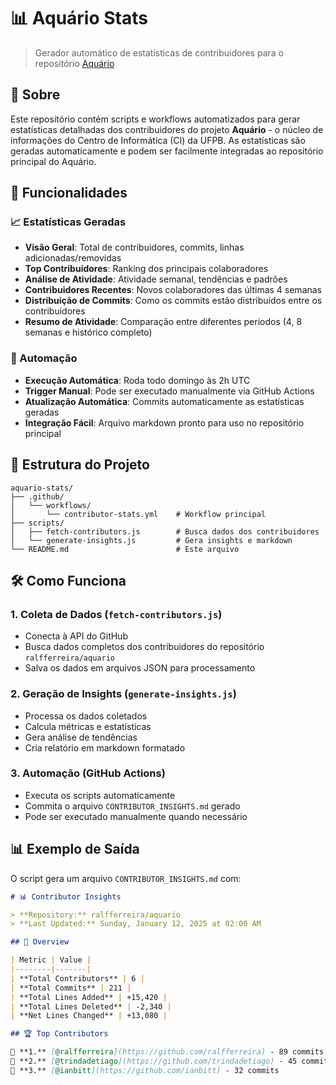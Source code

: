 # 📊 Aquário Stats

> Gerador automático de estatísticas de contribuidores para o repositório [Aquário](https://github.com/ralfferreira/aquario)

## 🎯 Sobre

Este repositório contém scripts e workflows automatizados para gerar estatísticas detalhadas dos contribuidores do projeto **Aquário** - o núcleo de informações do Centro de Informática (CI) da UFPB. As estatísticas são geradas automaticamente e podem ser facilmente integradas ao repositório principal do Aquário.

## 🚀 Funcionalidades

### 📈 Estatísticas Geradas

- **Visão Geral**: Total de contribuidores, commits, linhas adicionadas/removidas
- **Top Contribuidores**: Ranking dos principais colaboradores
- **Análise de Atividade**: Atividade semanal, tendências e padrões
- **Contribuidores Recentes**: Novos colaboradores das últimas 4 semanas
- **Distribuição de Commits**: Como os commits estão distribuídos entre os contribuidores
- **Resumo de Atividade**: Comparação entre diferentes períodos (4, 8 semanas e histórico completo)

### 🔄 Automação

- **Execução Automática**: Roda todo domingo às 2h UTC
- **Trigger Manual**: Pode ser executado manualmente via GitHub Actions
- **Atualização Automática**: Commits automaticamente as estatísticas geradas
- **Integração Fácil**: Arquivo markdown pronto para uso no repositório principal

## 📁 Estrutura do Projeto

```
aquario-stats/
├── .github/
│   └── workflows/
│       └── contributor-stats.yml    # Workflow principal
├── scripts/
│   ├── fetch-contributors.js        # Busca dados dos contribuidores
│   └── generate-insights.js         # Gera insights e markdown
└── README.md                        # Este arquivo
```

## 🛠️ Como Funciona

### 1. **Coleta de Dados** (`fetch-contributors.js`)
- Conecta à API do GitHub
- Busca dados completos dos contribuidores do repositório `ralfferreira/aquario`
- Salva os dados em arquivos JSON para processamento

### 2. **Geração de Insights** (`generate-insights.js`)
- Processa os dados coletados
- Calcula métricas e estatísticas
- Gera análise de tendências
- Cria relatório em markdown formatado

### 3. **Automação** (GitHub Actions)
- Executa os scripts automaticamente
- Commita o arquivo `CONTRIBUTOR_INSIGHTS.md` gerado
- Pode ser executado manualmente quando necessário

## 📊 Exemplo de Saída

O script gera um arquivo `CONTRIBUTOR_INSIGHTS.md` com:

```markdown
# 📊 Contributor Insights

> **Repository:** ralfferreira/aquario  
> **Last Updated:** Sunday, January 12, 2025 at 02:00 AM  

## 🎯 Overview

| Metric | Value |
|--------|-------|
| **Total Contributors** | 6 |
| **Total Commits** | 211 |
| **Total Lines Added** | +15,420 |
| **Total Lines Deleted** | -2,340 |
| **Net Lines Changed** | +13,080 |

## 🏆 Top Contributors

🥇 **1.** [@ralfferreira](https://github.com/ralfferreira) - 89 commits
🥈 **2.** [@trindadetiago](https://github.com/trindadetiago) - 45 commits
🥉 **3.** [@ianbitt](https://github.com/ianbitt) - 32 commits
```
